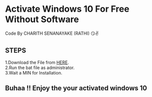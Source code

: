 # Activate Windows 10 For Free Without Software
 
 Code By CHARITH SENANAYAKE (RATHI) 😏✌<br />
 
## STEPS
  1.Download the File from [HERE](https://github.com/CharithPramodyaSenanayake/Activate-Widows-10/archive/refs/heads/main.zip).<br />
  2.Run the bat file as administrator.<br />
  3.Wait a MIN for Installation.<br />
  
## Buhaa !! Enjoy the your activated windows 10

